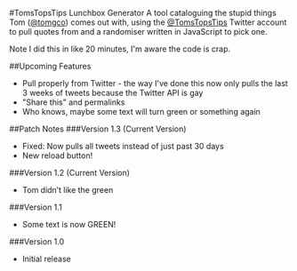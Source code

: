 #TomsTopsTips Lunchbox Generator
A tool cataloguing the stupid things Tom ([@tomgco](www.twitter.com/tomgco)) comes out with, using the [@TomsTopsTips](www.twitter.com/tomstopstips) Twitter account to pull quotes from and a randomiser written in JavaScript to pick one.

Note I did this in like 20 minutes, I'm aware the code is crap.

##Upcoming Features
*	Pull properly from Twitter - the way I've done this now only pulls the last 3 weeks of tweets because the Twitter API is gay
*	"Share this" and permalinks
*	Who knows, maybe some text will turn green or something again

##Patch Notes
###Version 1.3 (Current Version)
*	Fixed: Now pulls all tweets instead of just past 30 days
*	New reload button!

###Version 1.2 (Current Version)
*	Tom didn’t like the green

###Version 1.1
*	Some text is now GREEN!

###Version 1.0
*	Initial release